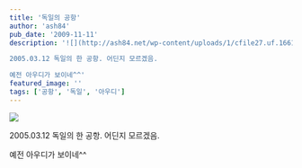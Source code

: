 ```yaml
---
title: '독일의 공항'
author: 'ash84'
pub_date: '2009-11-11'
description: '![](http://ash84.net/wp-content/uploads/1/cfile27.uf.1661270B4AFACFAC797CF4.jpg)

2005.03.12 독일의 한 공항. 어딘지 모르겠음.

예전 아우디가 보이네^^'
featured_image: ''
tags: ['공항', '독일', '아우디']
---
```



![](http://ash84.net/wp-content/uploads/1/cfile27.uf.1661270B4AFACFAC797CF4.jpg)

2005.03.12 독일의 한 공항. 어딘지 모르겠음.

예전 아우디가 보이네^^



